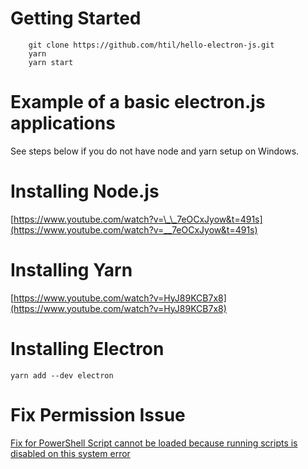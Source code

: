 # Getting Started

```
    git clone https://github.com/htil/hello-electron-js.git
    yarn
    yarn start
```

# Example of a basic electron.js applications

See steps below if you do not have node and yarn setup on Windows.

# Installing Node.js

[https://www.youtube.com/watch?v=\_\_7eOCxJyow&t=491s](https://www.youtube.com/watch?v=__7eOCxJyow&t=491s)

# Installing Yarn

[https://www.youtube.com/watch?v=HyJ89KCB7x8](https://www.youtube.com/watch?v=HyJ89KCB7x8)

# Installing Electron

`yarn add --dev electron`

# Fix Permission Issue

[Fix for PowerShell Script cannot be loaded because running scripts is disabled on this system error](https://www.sharepointdiary.com/2014/03/fix-for-powershell-script-cannot-be-loaded-because-running-scripts-is-disabled-on-this-system.html)
